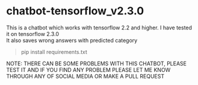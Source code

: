 # chatbot-tensorflow_v2.3.0

This is a chatbot which works with tensorflow 2.2 and higher. I have tested it on tensorflow 2.3.0<br>
It also saves wrong answers with predicted category

>pip install requirements.txt

NOTE: THERE CAN BE SOME PROBLEMS WITH THIS CHATBOT, PLEASE TEST IT AND IF YOU FIND ANY PROBLEM PLEASE LET ME KNOW THROUGH ANY OF SOCIAL MEDIA OR MAKE A PULL REQUEST

